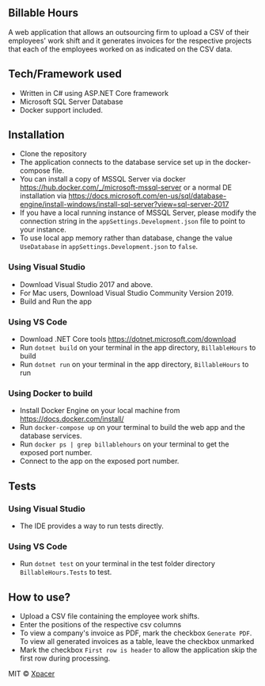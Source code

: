## Billable Hours
A web application that allows an outsourcing firm to upload a CSV of their employees' work shift and it generates invoices for the respective projects that each of the employees worked on as indicated on the CSV data.

## Tech/Framework used
- Written in C# using ASP.NET Core framework
- Microsoft SQL Server Database
- Docker support included.

## Installation
- Clone the repository
- The application connects to the database service set up in the docker-compose file.
- You can install a copy of MSSQL Server via docker https://hub.docker.com/_/microsoft-mssql-server or a normal DE installation via https://docs.microsoft.com/en-us/sql/database-engine/install-windows/install-sql-server?view=sql-server-2017
- If you have a local running instance of MSSQL Server, please modify the connection string in the `appSettings.Development.json` file to point to your instance.
- To use local app memory rather than database, change the value `UseDatabase` in `appSettings.Development.json` to `false`.

### Using Visual Studio
- Download Visual Studio 2017 and above. 
- For Mac users, Download Visual Studio Community Version 2019.
- Build and Run the app

### Using VS Code
- Download .NET Core tools https://dotnet.microsoft.com/download
- Run `dotnet build` on your terminal in the app directory, `BillableHours` to build
- Run `dotnet run` on your terminal in the app directory, `BillableHours` to run

### Using Docker to build
- Install Docker Engine on your local machine from https://docs.docker.com/install/
- Run `docker-compose up` on your terminal to build the web app and the database services.
- Run `docker ps | grep billablehours` on your terminal to get the exposed port number. 
- Connect to the app on the exposed port number.

## Tests

### Using Visual Studio
- The IDE provides a way to run tests directly.

### Using VS Code
- Run `dotnet test` on your terminal in the test folder directory `BillableHours.Tests` to test.

## How to use?
- Upload a CSV file containing the employee work shifts.
- Enter the positions of the respective csv columns
- To view a company's invoice as PDF, mark the checkbox `Generate PDF`. To view all generated invoices as a table, leave the checkbox unmarked 
- Mark the checkbox `First row is header` to allow the application skip the first row during processing.



MIT © [Xpacer]()
